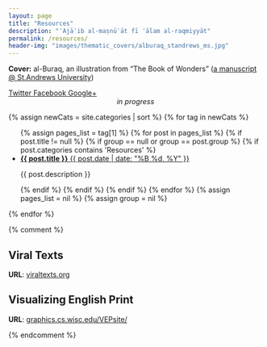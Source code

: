 ```yaml
---
layout: page
title: "Resources"
description: "ʿAjāʾib al-maṣnūʿāt fī ʿālam al-raqmiyyāt"
permalink: /resources/
header-img: "images/thematic_covers/alburaq_standrews_ms.jpg"
---
```


<section class="post-topmatter">
<p class="imagecredit"><b>Cover:</b> al-Buraq, an illustration from “The Book of Wonders” (<a href='https://standrewsrarebooks.wordpress.com/2013/07/01/52-weeks-of-inspiring-illustrations-week-50-the-book-of-wonders/' target='_blank'>a manuscript @ St.Andrews University</a>)</p>
<section class="share"> 
<a class="icon-twitter" href="http://twitter.com/share?text=About Maxim Romanov&amp;url=http://maximromanov.github.io/about/"
onclick="window.open(this.href, 'twitter-share', 'width=550,height=235');return false;">
<span class="hidden">Twitter</span>
</a>
<a class="icon-facebook" href="https://www.facebook.com/sharer/sharer.php?u=http://maximromanov.github.io/about/"
onclick="window.open(this.href, 'facebook-share','width=580,height=296');return false;">
<span class="hidden">Facebook</span>
</a>
<a class="icon-google-plus" href="https://plus.google.com/share?url=http://maximromanov.github.io/about/"
onclick="window.open(this.href, 'google-plus-share', 'width=490,height=530');return false;">
<span class="hidden">Google+</span>
</a>
</section>
</section>

<center><i>in progress</i></center>


{% assign newCats = site.categories | sort %}
{% for tag in newCats %}
  <ul class="post-list">
    {% assign pages_list = tag[1] %}  
    {% for post in pages_list %}
      {% if post.title != null %}
      {% if group == null or group == post.group %}
      {% if post.categories contains 'Resources' %}
      <li>
      <a href="{{ site.url }}{{ post.url }}">
      <b>{{ post.title }}</b>
      <span class="entry-date">
      <time datetime="{{ post.date | date_to_xmlschema }}" itemprop="datePublished">
      {{ post.date | date: "%B %d, %Y" }}
      </time>
      </span>
      </a>
      <br/>
      <p>{{ post.description }}</p>
      </li>
      {% endif %}
      {% endif %}
      {% endif %}
    {% endfor %}
    {% assign pages_list = nil %}
    {% assign group = nil %}
  </ul>
{% endfor %}


{% comment %}

## Viral Texts

**URL**: [viraltexts.org](http://viraltexts.org/)

## Visualizing English Print

**URL**: [graphics.cs.wisc.edu/VEPsite/](http://graphics.cs.wisc.edu/VEPsite/)

{% endcomment %}